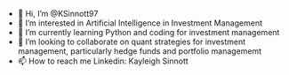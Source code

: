 - 👋 Hi, I’m @KSinnott97
- 👀 I’m interested in Artificial Intelligence in Investment Management
- 🌱 I’m currently learning Python and coding for investment management 
- 💞️ I’m looking to collaborate on quant strategies for investment management, particularly hedge funds and portfolio managememt 
- 📫 How to reach me Linkedin: Kayleigh Sinnott 

<!---
KSinnott97/KSinnott97 is a ✨ special ✨ repository because its `README.md` (this file) appears on your GitHub profile.
You can click the Preview link to take a look at your changes.
--->
